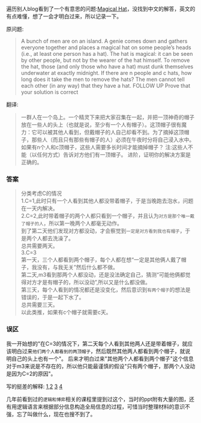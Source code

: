 遍历别人blog看到了一个有意思的问题:[Magical Hat](https://dirtysalt.github.io/html/general-algorithm.html#:~:text=10.-,%E7%A5%9E%E5%A5%87%E5%B8%BD%E5%AD%90%E9%97%AE%E9%A2%98%20Magical%20Hat,-A%20bunch%20of)，没找到中文的解答，英文的有点难懂，想了一会才明白过来，所以记录一下。

原问题:
>A bunch of men are on an island. A genie comes down and gathers everyone together and places a magical hat on some people’s heads (i.e., at least one person has a hat). The hat is magical: it can be seen by other people, but not by the wearer of the hat himself. To remove the hat, those (and only those who have a hat) must dunk themselves underwater at exactly midnight. If there are n people and c hats, how long does it take the men to remove the hats? The men cannot tell each other (in any way) that they have a hat.
>FOLLOW UP Prove that your solution is correct

翻译:
>一群人在一个岛上。一个精灵下来把大家召集在一起，并把一顶神奇的帽子放在一些人的头上（也就是说，至少有一个人有帽子）。这顶帽子很有魔力：它可以被其他人看到，但戴帽子的人自己却看不到。为了摘掉这顶帽子，那些人（而且只有那些有帽子的人）必须在午夜时分将自己浸入水中。如果有n个人和c顶帽子，这些人需要多长时间才能摘掉帽子？
注:这些人不能（以任何方式）告诉对方他们有一顶帽子。
进阶，证明你的解决方案是正确的。

### 答案
>分类考虑C的情况  
1.C=1,此时只有一个人看到其他人都没带着帽子，于是当晚跑去泡水，问题在一天内解决。  
2.C=2,此时带着帽子的两个人都只看到一个帽子，并且认为`对方是那个唯一戴了帽子的人`，所以第一晚两个人都毫无动作。  
到了第二天他们发现对方都没动，才会察觉到`一定是对方看到我也有帽子`，于是两个人都去洗澡了。  
总共需要两天。  
3.C=3  
第一天，三个人都看到两个帽子，每个人都在想“一定是其他俩人戴了帽子，我没有，与我无关”然后什么都不做。  
第二天,m3看到那两个人都没动，还是没法确定自己，猜测“可能他俩都觉得对方才是有帽子的，所以没动”,所以又是什么都没做。  
第三天，每个人看到的情况都还是没变化，然后意识到`有两个帽子`的想法是错误的，于是一起下水了。  
总共需要三天。  
以此类推，如果有c个帽子就需要c天。  

### 误区  
我一开始想的"在C=3的情况下，第二天每个人看到其他两人还是带着帽子，就应该明白过来`他们两个人都看到的两顶帽子`，然后既然其他两人都看到两个帽子，就说明自己的头上也有一个"。
后来才明白过来"其他两个人都看到两个帽子"这个信息对于m3来说是不存在的，所以他只能最谨慎的假设"只有两个帽子，那两个人没动是因为C=2的原因"。  

写的挺差的解释:
[1](https://placewit.medium.com/hats-and-genie-puzzle-3655bb88de14),[2](https://puzzlefry.com/puzzles/genie-with-c-hats-and-n-men-puzzle/) [3](https://puzzlersworld.com/interview-puzzles/genie-c-hats/) [4](https://codedestine.com/genie-with-c-hats-puzzle/)

几年前看到过的`逻辑和博弈`相关的课程里提到过这个，当时的ppt附有大量的图，还有用逻辑语言来根据部分信息构造全局信息的过程，可惜当时整理材料的意识不强，忘了叫做什么，现在也搜不到了。
